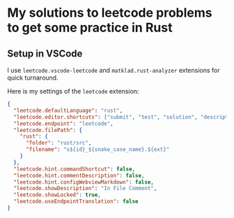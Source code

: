 # My solutions to leetcode problems to get some practice in Rust

## Setup in VSCode

I use `leetcode.vscode-leetcode` and `matklad.rust-analyzer` extensions for quick turnaround.

Here is my settings of the `leetcode` extension:

```json
{
  "leetcode.defaultLanguage": "rust",
  "leetcode.editor.shortcuts": ["submit", "test", "solution", "description"],
  "leetcode.endpoint": "leetcode",
  "leetcode.filePath": {
    "rust": {
      "folder": "rust/src",
      "filename": "s${id}_${snake_case_name}.${ext}"
    }
  },
  "leetcode.hint.commandShortcut": false,
  "leetcode.hint.commentDescription": false,
  "leetcode.hint.configWebviewMarkdown": false,
  "leetcode.showDescription": "In File Comment",
  "leetcode.showLocked": true,
  "leetcode.useEndpointTranslation": false
}
```
